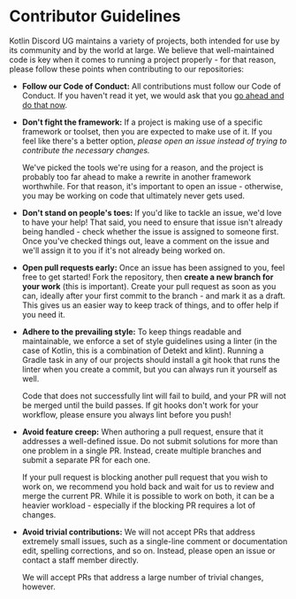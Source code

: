 # Contributor Guidelines

Kotlin Discord UG maintains a variety of projects, both intended for use by its community and
by the world at large. We believe that well-maintained code is key when it comes to running
a project properly - for that reason, please follow these points when contributing to our
repositories:

* **Follow our Code of Conduct:** All contributions must follow our Code of Conduct. If
  you haven't read it yet, we would ask that you 
  [go ahead and do that now](https://kotlindiscord.com/docs/code-of-conduct).

* **Don't fight the framework:** If a project is making use of a specific framework or
  toolset, then you are expected to make use of it. If you feel like there's a better
  option, *please open an issue instead of trying to contribute the necessary changes.*

  We've picked the tools we're using for a reason, and the project is probably too far ahead 
  to make a rewrite in another framework worthwhile. For that reason, it's important to open 
  an issue - otherwise, you may be working on code that ultimately never gets used.

* **Don't stand on people's toes:** If you'd like to tackle an issue, we'd love to have your
  help! That said, you need to ensure that issue isn't already being handled - check whether
  the issue is assigned to someone first. Once you've checked things out, leave a comment on
  the issue and we'll assign it to you if it's not already being worked on.

* **Open pull requests early:** Once an issue has been assigned to you, feel free to get 
  started! Fork the repository, then **create a new branch for your work** (this is important).
  Create your pull request as soon as you can, ideally after your first commit to the branch -
  and mark it as a draft. This gives us an easier way to keep track of things, and to offer 
  help if you need it.

* **Adhere to the prevailing style:** To keep things readable and maintainable, we enforce a
  set of style guidelines using a linter (in the case of Kotlin, this is a combination of
  Detekt and klint). Running a Gradle task in any of our projects should install a git hook
  that runs the linter when you create a commit, but you can always run it yourself as well.

  Code that does not successfully lint will fail to build, and your PR will not be merged 
  until the build passes. If git hooks don't work for your workflow, please ensure you
  always lint before you push!

* **Avoid feature creep:** When authoring a pull request, ensure that it addresses a 
  well-defined issue. Do not submit solutions for more than one problem in a single PR.
  Instead, create multiple branches and submit a separate PR for each one.

  If your pull request is blocking another pull request that you wish to work on, we
  recommend you hold back and wait for us to review and merge the current PR. While
  it is possible to work on both, it can be a heavier workload - especially if the
  blocking PR requires a lot of changes.

* **Avoid trivial contributions:** We will not accept PRs that address extremely small
  issues, such as a single-line comment or documentation edit, spelling corrections, and
  so on. Instead, please open an issue or contact a staff member directly.

  We will accept PRs that address a large number of trivial changes, however.
